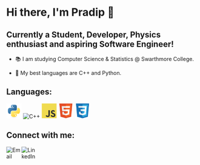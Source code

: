 # Hi there, I'm Pradip 👋

## Currently a Student, Developer, Physics enthusiast and aspiring Software Engineer!

- 📚 I am studying Computer Science & Statistics @ Swarthmore College.

- 🔭 My best languages are C++ and Python.


## Languages:
<p align="left">
  <img alt="Python" width="40" src="https://raw.githubusercontent.com/devicons/devicon/0d6c64dbbf311879f7d563bfc3ccf559f9ed111c/icons/python/python-original.svg">
  <img alt="C++" width="40" src="https://upload.wikimedia.org/wikipedia/commons/1/18/ISO_C%2B%2B_Logo.svg">
  <img alt="JavaScript" width="40" src="https://raw.githubusercontent.com/devicons/devicon/master/icons/javascript/javascript-original.svg">
  <img alt="HTML5" width="40" src="https://raw.githubusercontent.com/devicons/devicon/master/icons/html5/html5-original.svg">
  <img alt="CSS3" width="40" src="https://raw.githubusercontent.com/devicons/devicon/master/icons/css3/css3-original.svg">
 </p>

## Connect with me:
[<img align="left" alt="Email" width="40px" src="https://upload.wikimedia.org/wikipedia/commons/7/7e/Gmail_icon_%282020%29.svg">][email]
[<img align="left" alt="LinkedIn" width="40px" src="https://upload.wikimedia.org/wikipedia/commons/8/81/LinkedIn_icon.svg">][linkedin]

[swarthmore]: https://www.swarthmore.edu

[email]: mailto:psharma1@swarthmore.edu 
[linkedin]: https://www.linkedin.com/in/techerpradip

